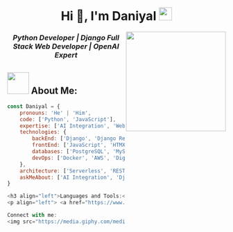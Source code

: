 <h1 align="center">Hi 👋, I'm Daniyal <img src="https://emojis.slackmojis.com/emojis/images/1531849430/4246/blob-sunglasses.gif?1531849430" width="30"/></h1>
<img align='right' src="https://media.giphy.com/media/cb9aF9tDyiRkYbz3BX/giphy.gif" width="230">
<h3 align="center"><em>Python Developer | Django Full Stack Web Developer | OpenAI Expert</em></h3>

##

## <img src="https://media.giphy.com/media/VgCDAzcKvsR6OM0uWg/giphy.gif" width="50"> About Me:

```javascript
const Daniyal = {
    pronouns: 'He' | 'Him',
    code: ['Python', 'JavaScript'],
    expertise: ['AI Integration', 'Web Development', 'Cloud Deployment'],
    technologies: {
        backEnd: ['Django', 'Django Rest Framework', 'Wagtail CMS', 'FastAPI', 'Celery', 'Nginx'],
        frontEnd: ['JavaScript', 'HTMX', 'Tailwind CSS', 'Bootstrap 5'],
        databases: ['PostgreSQL', 'MySQL', 'Redis'],
        devOps: ['Docker', 'AWS', 'DigitalOcean', 'GitHub', 'Linux']
    },
    architecture: ['Serverless', 'RESTful APIs', 'Microservices'],
    askMeAbout: ['AI Integration', 'Django', 'RAG Systems', 'Cloud Solutions']
}

<h3 align="left">Languages and Tools:</h3>
<p align="left"> <a href="https://www.python.org/" target="_blank" rel="noreferrer"> <img src="https://raw.githubusercontent.com/devicons/devicon/master/icons/python/python-original.svg" alt="python" width="40" height="40"/> </a> <a href="https://www.djangoproject.com/" target="_blank" rel="noreferrer"> <img src="https://cdn.worldvectorlogo.com/logos/django.svg" alt="django" width="40" height="40"/> </a> <a href="https://www.postgresql.org/" target="_blank" rel="noreferrer"> <img src="https://cdn.worldvectorlogo.com/logos/postgresql.svg" alt="postgresql" width="40" height="40"/> </a> <a href="https://redis.io/" target="_blank" rel="noreferrer"> <img src="https://cdn.worldvectorlogo.com/logos/redis.svg" alt="redis" width="40" height="40"/> </a> <a href="https://www.docker.com/" target="_blank" rel="noreferrer"> <img src="https://raw.githubusercontent.com/devicons/devicon/master/icons/docker/docker-original.svg" alt="docker" width="40" height="40"/> </a> <a href="https://aws.amazon.com/" target="_blank" rel="noreferrer"> <img src="https://cdn.worldvectorlogo.com/logos/aws-2.svg" alt="aws" width="40" height="40"/> </a> <!-- Add more relevant tools/logos --> </p>

Connect with me:
<img src="https://media.giphy.com/media/LnQjpWaON8nhr21vNW/giphy.gif" width="60"> <em><b>I enjoy collaborating on AI and Django projects</b>—feel free to reach out if you need expert assistance or just want to talk tech! 😊</em>